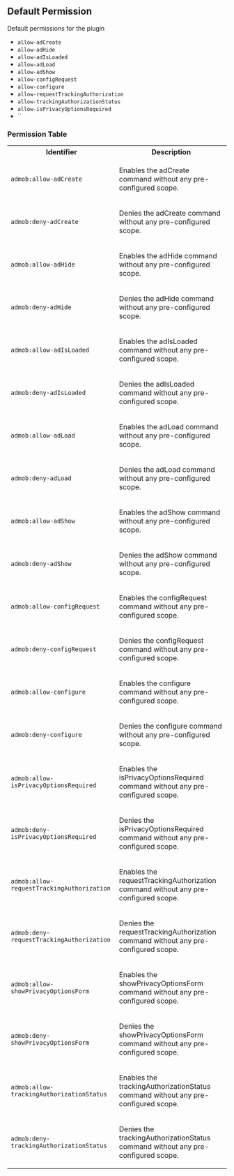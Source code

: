 ## Default Permission

Default permissions for the plugin

- `allow-adCreate`
- `allow-adHide`
- `allow-adIsLoaded`
- `allow-adLoad`
- `allow-adShow`
- `allow-configRequest`
- `allow-configure`
- `allow-requestTrackingAuthorization`
- `allow-trackingAuthorizationStatus`
- `allow-isPrivacyOptionsRequired`
- ``

### Permission Table 

<table>
<tr>
<th>Identifier</th>
<th>Description</th>
</tr>


<tr>
<td>

`admob:allow-adCreate`

</td>
<td>

Enables the adCreate command without any pre-configured scope.

</td>
</tr>

<tr>
<td>

`admob:deny-adCreate`

</td>
<td>

Denies the adCreate command without any pre-configured scope.

</td>
</tr>

<tr>
<td>

`admob:allow-adHide`

</td>
<td>

Enables the adHide command without any pre-configured scope.

</td>
</tr>

<tr>
<td>

`admob:deny-adHide`

</td>
<td>

Denies the adHide command without any pre-configured scope.

</td>
</tr>

<tr>
<td>

`admob:allow-adIsLoaded`

</td>
<td>

Enables the adIsLoaded command without any pre-configured scope.

</td>
</tr>

<tr>
<td>

`admob:deny-adIsLoaded`

</td>
<td>

Denies the adIsLoaded command without any pre-configured scope.

</td>
</tr>

<tr>
<td>

`admob:allow-adLoad`

</td>
<td>

Enables the adLoad command without any pre-configured scope.

</td>
</tr>

<tr>
<td>

`admob:deny-adLoad`

</td>
<td>

Denies the adLoad command without any pre-configured scope.

</td>
</tr>

<tr>
<td>

`admob:allow-adShow`

</td>
<td>

Enables the adShow command without any pre-configured scope.

</td>
</tr>

<tr>
<td>

`admob:deny-adShow`

</td>
<td>

Denies the adShow command without any pre-configured scope.

</td>
</tr>

<tr>
<td>

`admob:allow-configRequest`

</td>
<td>

Enables the configRequest command without any pre-configured scope.

</td>
</tr>

<tr>
<td>

`admob:deny-configRequest`

</td>
<td>

Denies the configRequest command without any pre-configured scope.

</td>
</tr>

<tr>
<td>

`admob:allow-configure`

</td>
<td>

Enables the configure command without any pre-configured scope.

</td>
</tr>

<tr>
<td>

`admob:deny-configure`

</td>
<td>

Denies the configure command without any pre-configured scope.

</td>
</tr>

<tr>
<td>

`admob:allow-isPrivacyOptionsRequired`

</td>
<td>

Enables the isPrivacyOptionsRequired command without any pre-configured scope.

</td>
</tr>

<tr>
<td>

`admob:deny-isPrivacyOptionsRequired`

</td>
<td>

Denies the isPrivacyOptionsRequired command without any pre-configured scope.

</td>
</tr>

<tr>
<td>

`admob:allow-requestTrackingAuthorization`

</td>
<td>

Enables the requestTrackingAuthorization command without any pre-configured scope.

</td>
</tr>

<tr>
<td>

`admob:deny-requestTrackingAuthorization`

</td>
<td>

Denies the requestTrackingAuthorization command without any pre-configured scope.

</td>
</tr>

<tr>
<td>

`admob:allow-showPrivacyOptionsForm`

</td>
<td>

Enables the showPrivacyOptionsForm command without any pre-configured scope.

</td>
</tr>

<tr>
<td>

`admob:deny-showPrivacyOptionsForm`

</td>
<td>

Denies the showPrivacyOptionsForm command without any pre-configured scope.

</td>
</tr>

<tr>
<td>

`admob:allow-trackingAuthorizationStatus`

</td>
<td>

Enables the trackingAuthorizationStatus command without any pre-configured scope.

</td>
</tr>

<tr>
<td>

`admob:deny-trackingAuthorizationStatus`

</td>
<td>

Denies the trackingAuthorizationStatus command without any pre-configured scope.

</td>
</tr>
</table>
